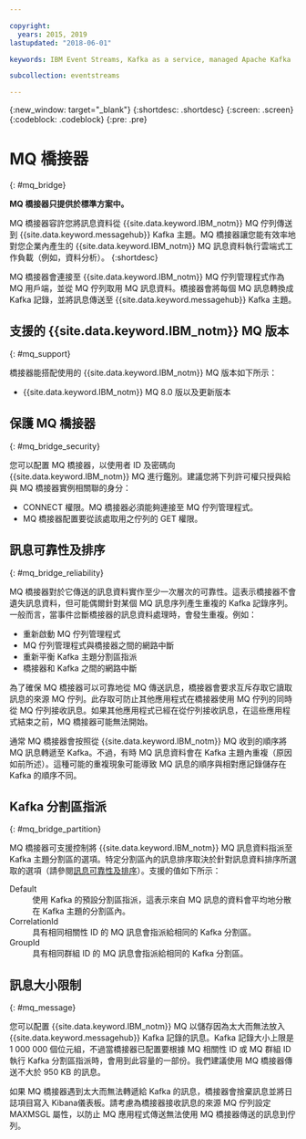 ```yaml
---

copyright:
  years: 2015, 2019
lastupdated: "2018-06-01"

keywords: IBM Event Streams, Kafka as a service, managed Apache Kafka

subcollection: eventstreams

---
```


{:new_window: target="_blank"}
{:shortdesc: .shortdesc}
{:screen: .screen}
{:codeblock: .codeblock}
{:pre: .pre}

# MQ 橋接器
{: #mq_bridge}

**MQ 橋接器只提供於標準方案中。**
<br/>

MQ 橋接器容許您將訊息資料從 {{site.data.keyword.IBM_notm}} MQ 佇列傳送到 {{site.data.keyword.messagehub}} Kafka 主題。MQ 橋接器讓您能有效率地對您企業內產生的 {{site.data.keyword.IBM_notm}} MQ 訊息資料執行雲端式工作負載（例如，資料分析）。
{:shortdesc}

MQ 橋接器會連接至 {{site.data.keyword.IBM_notm}} MQ 佇列管理程式作為 MQ 用戶端，並從 MQ 佇列取用 MQ 訊息資料。橋接器會將每個 MQ 訊息轉換成 Kafka 記錄，並將訊息傳送至 {{site.data.keyword.messagehub}} Kafka 主題。

## 支援的 {{site.data.keyword.IBM_notm}} MQ 版本
{: #mq_support}

橋接器能搭配使用的 {{site.data.keyword.IBM_notm}} MQ 版本如下所示：

* {{site.data.keyword.IBM_notm}} MQ 8.0 版以及更新版本

## 保護 MQ 橋接器
{: #mq_bridge_security}

您可以配置 MQ 橋接器，以使用者 ID 及密碼向 {{site.data.keyword.IBM_notm}} MQ 進行鑑別。建議您將下列許可權只授與給與 MQ 橋接器實例相關聯的身分：

* CONNECT 權限。MQ 橋接器必須能夠連接至 MQ 佇列管理程式。
* MQ 橋接器配置要從該處取用之佇列的 GET 權限。

## 訊息可靠性及排序
{: #mq_bridge_reliability}

MQ 橋接器對於它傳送的訊息資料實作至少一次層次的可靠性。這表示橋接器不會遺失訊息資料，但可能偶爾針對某個 MQ 訊息序列產生重複的 Kafka 記錄序列。一般而言，當事件岔斷橋接器的訊息資料處理時，會發生重複。例如：

* 重新啟動 MQ 佇列管理程式
* MQ 佇列管理程式與橋接器之間的網路中斷
* 重新平衡 Kafka 主題分割區指派
* 橋接器和 Kafka 之間的網路中斷

為了確保 MQ 橋接器可以可靠地從 MQ 傳送訊息，橋接器會要求互斥存取它讀取訊息的來源 MQ 佇列。此存取可防止其他應用程式在橋接器使用 MQ 佇列的同時從 MQ 佇列接收訊息。如果其他應用程式已經在從佇列接收訊息，在這些應用程式結束之前，MQ 橋接器可能無法開始。

通常 MQ 橋接器會按照從 {{site.data.keyword.IBM_notm}} MQ 收到的順序將 MQ 訊息轉遞至 Kafka。不過，有時 MQ 訊息資料會在 Kafka 主題內重複（原因如前所述）。這種可能的重複現象可能導致 MQ 訊息的順序與相對應記錄儲存在 Kafka 的順序不同。

## Kafka 分割區指派
{: #mq_bridge_partition}

MQ 橋接器可支援控制將 {{site.data.keyword.IBM_notm}} MQ 訊息資料指派至 Kafka 主題分割區的選項。特定分割區內的訊息排序取決於針對訊息資料排序所選取的選項（請參閱[訊息可靠性及排序](#mq_bridge_reliability)）。支援的值如下所示：
<dl><dt>Default</dt>
<dd>使用 Kafka 的預設分割區指派，這表示來自 MQ 訊息的資料會平均地分散在 Kafka 主題的分割區內。</dd>
<dt>CorrelationId</dt>
<dd>具有相同相關性 ID 的 MQ 訊息會指派給相同的 Kafka 分割區。</dd>
<dt>GroupId</dt>
<dd>具有相同群組 ID 的 MQ 訊息會指派給相同的 Kafka 分割區。</dd>
</dl>

## 訊息大小限制
{: #mq_message}

您可以配置 {{site.data.keyword.IBM_notm}} MQ 以儲存因為太大而無法放入 {{site.data.keyword.messagehub}} Kafka 記錄的訊息。Kafka 記錄大小上限是
1 000 000 個位元組，不過當橋接器已配置要根據 MQ 相關性 ID 或 MQ 群組 ID 執行
Kafka 分割區指派時，會用到此容量的一部份。我們建議使用 MQ 橋接器傳送不大於 950 KB 的訊息。

如果 MQ 橋接器遇到太大而無法轉遞給 Kafka 的訊息，橋接器會捨棄訊息並將日誌項目寫入 Kibana儀表板。請考慮為橋接器接收訊息的來源 MQ 佇列設定 MAXMSGL
屬性，以防止 MQ 應用程式傳送無法使用 MQ 橋接器傳送的訊息到佇列。
